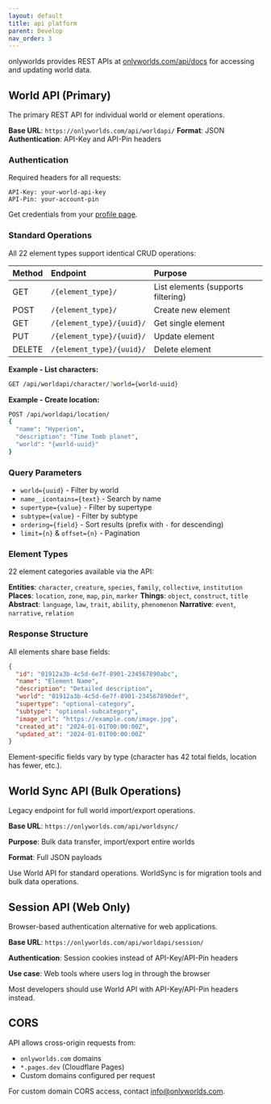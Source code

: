 ```yaml
---
layout: default
title: api platform
parent: Develop
nav_order: 3
---
```



onlyworlds provides REST APIs at [onlyworlds.com/api/docs](https://onlyworlds.com/api/docs) for accessing and updating world data.

## World API (Primary)

The primary REST API for individual world or element operations.

**Base URL**: `https://onlyworlds.com/api/worldapi/`
**Format**: JSON
**Authentication**: API-Key and API-Pin headers

### Authentication

Required headers for all requests:
```http
API-Key: your-world-api-key
API-Pin: your-account-pin
```

Get credentials from your [profile page](https://onlyworlds.com/profile).

### Standard Operations

All 22 element types support identical CRUD operations:

| Method | Endpoint | Purpose |
|:-------|:---------|:--------|
| GET | `/{element_type}/` | List elements (supports filtering) |
| POST | `/{element_type}/` | Create new element |
| GET | `/{element_type}/{uuid}/` | Get single element |
| PUT | `/{element_type}/{uuid}/` | Update element |
| DELETE | `/{element_type}/{uuid}/` | Delete element |

**Example - List characters:**
```bash
GET /api/worldapi/character/?world={world-uuid}
```

**Example - Create location:**
```bash
POST /api/worldapi/location/
{
  "name": "Hyperion",
  "description": "Time Tomb planet",
  "world": "{world-uuid}"
}
```

### Query Parameters

- `world={uuid}` - Filter by world
- `name__icontains={text}` - Search by name
- `supertype={value}` - Filter by supertype
- `subtype={value}` - Filter by subtype
- `ordering={field}` - Sort results (prefix with `-` for descending)
- `limit={n}` & `offset={n}` - Pagination

### Element Types

22 element categories available via the API:

**Entities**: `character`, `creature`, `species`, `family`, `collective`, `institution`
**Places**: `location`, `zone`, `map`, `pin`, `marker`
**Things**: `object`, `construct`, `title`
**Abstract**: `language`, `law`, `trait`, `ability`, `phenomenon`
**Narrative**: `event`, `narrative`, `relation`

### Response Structure

All elements share base fields:

```json
{
  "id": "01912a3b-4c5d-6e7f-8901-234567890abc",
  "name": "Element Name",
  "description": "Detailed description",
  "world": "01912a3b-4c5d-6e7f-8901-234567890def",
  "supertype": "optional-category",
  "subtype": "optional-subcategory",
  "image_url": "https://example.com/image.jpg",
  "created_at": "2024-01-01T00:00:00Z",
  "updated_at": "2024-01-01T00:00:00Z"
}
```

Element-specific fields vary by type (character has 42 total fields, location has fewer, etc.).

## World Sync API (Bulk Operations)

Legacy endpoint for full world import/export operations.

**Base URL**: `https://onlyworlds.com/api/worldsync/`

**Purpose**: Bulk data transfer, import/export entire worlds

**Format**: Full JSON payloads

Use World API for standard operations. WorldSync is for migration tools and bulk data operations.

## Session API (Web Only)

Browser-based authentication alternative for web applications.

**Base URL**: `https://onlyworlds.com/api/worldapi/session/`

**Authentication**: Session cookies instead of API-Key/API-Pin headers

**Use case**: Web tools where users log in through the browser

Most developers should use World API with API-Key/API-Pin headers instead.

   

## CORS

API allows cross-origin requests from:
- `onlyworlds.com` domains
- `*.pages.dev` (Cloudflare Pages)
- Custom domains configured per request

For custom domain CORS access, contact [info@onlyworlds.com](mailto:info@onlyworlds.com).
